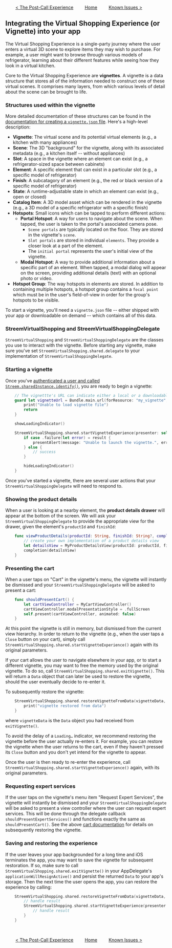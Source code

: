 &nbsp; &nbsp; &nbsp; &nbsp;
[< The Post-Call Experience](post-call.md)
&nbsp; &nbsp; &nbsp; &nbsp;
[Home](../README.md)
&nbsp; &nbsp; &nbsp; &nbsp;
[Known Issues >](known_issues.md)

## Integrating the Virtual Shopping Experience (or Vignette) into your app

The Virtual Shopping Experience is a single-party journey where the user enters a virtual 3D scene to explore items they may wish to purchase. For example, a user might want to browse through various models of refrigerator, learning about their different features while seeing how they look in a virtual kitchen.

Core to the Virtual Shopping Experience are __vignettes__. A vignette is a data structure that stores all of the information needed to construct one of these virtual scenes. It comprises many layers, from which various levels of detail about the scene can be brought to life.

### Structures used within the vignette

More detailed documentation of these structures can be found in the [documentation for creating a `vignette.json` file](LINK-NEEDED-HERE). Here's a high-level description:

- __Vignette__: The virtual scene and its potential virtual elements (e.g., a kitchen with many appliances)
- __Scene__: The 3D "background" for the vignette, along with its associated metadata (e.g., a kitchen itself -- without appliances)
- __Slot__: A space in the vignette where an element can exist (e.g., a refrigerator-sized space between cabinets)
- __Element__: A specific element that can exist in a particular slot (e.g., a specific model of refrigerator)
- __Finish__: A subcatagory of an element (e.g., the red or black version of a specific model of refrigerator)
- __State__: A runtime-adjustable state in which an element can exist (e.g., open or closed)
- __Catalog Item__: A 3D model asset which can be rendered in the vignette (e.g., a 3D model of a specific refrigerator with a specific finish)
- __Hotspots__: Small icons which can be tapped to perform different actions:
    - __Portal Hotspot__: A way for users to navigate about the scene. When tapped, the user is taken to the portal's associated camera pose.
        + `Scene portals` are typically located on the floor. They are stored in the vignette's `scene`.
        + `Slot portals` are stored in individual `elements`. They provide a closer look at a part of the element.
        + The `initial portal` represents the user's initial view of the vignette.
    - __Modal Hotspot__: A way to provide additional information about a specific part of an element. When tapped, a modal dialog will appear on the screen, providing additional details (text) with an optional photo or video.
- __Hotspot Group__: The way hotspots in elements are stored. In addition to containing multiple hotspots, a hotspot group contains a `focal point` which must be in the user's field-of-view in order for the group's hotspots to be visible.

To start a vignette, you'll need a `vignette.json` file -- either shipped with your app or downloadable on demand -- which contains all of this data.

### StreemVirtualShopping and StreemVirtualShoppingDelegate

`StreemVirtualShopping` and `StreemVirtualShoppingDelegate` are the classes you use to interact with the vignette. Before starting any vignette, make sure you've set `StreemVirtualShopping.shared.delegate` to your implementation of `StreemVirtualShoppingDelegate`.

### Starting a vignette

Once you've [authenticated a user and called `Streem.sharedInstance.identify()`](authenticating.md), you are ready to begin a vignette:
```swift
    // The vignettte's URL can indicate either a local or a downloadable file.
    guard let vignetteUrl = Bundle.main.url(forResource: "my_vignette", withExtension: "json") else {
        print("Unable to load vignette file")
        return
    }

    showLoadingIndicator()

    StreemVirtualShopping.shared.startVignetteExperience(presenter: self, from: vignetteUrl) { result in
        if case .failure(let error) = result {
            presentAlert(message: "Unable to launch the vignette.", error: error)
        } else {
            // success
        }

        hideLoadingIndicator()
    }
```

Once you've started a vignette, there are several user actions that your `StreemVirtualShoppingDelegate` will need to respond to.

### Showing the product details

When a user is looking at a nearby element, the __product details drawer__ will appear at the bottom of the screen. We will ask your `StreemVirtualShoppingDelegate` to provide the appropriate view for the drawer, given the element's `productId` and `finishId`:

```swift
    func viewProductDetails(productId: String, finishId: String?, completion: @escaping (UIView) -> Void) {
        // create your own implementation of a product details view
        let detailsView = MyProductDetailsView(productId: productId, finishId: finishId)
        completion(detailsView)
    }
```

### Presenting the cart

When a user taps on "Cart" in the vignette's menu, the vignette will instantly be dismissed and your `StreemVirtualShoppingDelegate` will be asked to present a cart:

```swift
    func shouldPresentCart() {
        let cartViewController = MyCartViewController()
        cartViewController.modalPresentationStyle = .fullScreen
        self.present(cartViewController, animated: false)
    }
```

At this point the vignette is still in memory, but dismissed from the current view hierarchy. In order to return to the vignette (e.g., when the user taps a `Close` button on your cart), simply call `StreemVirtualShopping.shared.startVignetteExperience()` again with its original parameters.

If your cart allows the user to navigate elsewhere in your app, or to start a different vignette, you may want to free the memory used by the original vignette. To do so, call `StreemVirtualShopping.shared.exitVignette()`. This will return a `Data` object that can later be used to restore the vignette, should the user eventually decide to re-enter it.

To subsequently restore the vignette:

```swift
    StreemVirtualShopping.shared.restoreVignetteFromData(vignetteData, url: vignetteUrl) { _ in
        print("vignette restored from data")
    }
```

where `vignetteData` is the `Data` object you had received from `exitVignette()`.

To avoid the delay of a `Loading…` indicator, we recommend restoring the vignette before the user actually re-enters it. For example, you can restore the vignette when the user returns to the cart, even if they haven't pressed its `Close` button and you don't yet intend for the vignette to appear.

Once the user is then ready to re-enter the experience, call `StreemVirtualShopping.shared.startVignetteExperience()` again, with its original parameters.

### Requesting expert services

If the user taps on the vignette's menu item "Request Expert Services", the vignette will instantly be dismissed and your `StreemVirtualShoppingDelegate` will be asked to present a view controller where the user can request expert services. This will be done through the delegate callback `shouldPresentExpertServices()` and functions exactly the same as `shouldPresentCart()`. See the above [cart documentation](#presenting-the-cart) for details on subsequently restoring the vignette.

### Saving and restoring the experience

If the user leaves your app backgrounded for a long time and iOS terminates the app, you may want to save the vignette for subsequent restoration. If so, make sure to call `StreemVirtualShopping.shared.exitVignette()` in your AppDelegate's `applicationWillResignActive()` and persist the returned `Data` to your app's storage. Then the next time the user opens the app, you can restore the experience by calling:

```swift
    StreemVirtualShopping.shared.restoreVignetteFromData(vignetteData, url: vignetteUrl) { result in
        // handle result
        StreemVirtualShopping.shared.startVignetteExperience(presenter: self, from: vignetteUrl) { result in
            // handle result
        }
    }
```

&nbsp;

&nbsp; &nbsp; &nbsp; &nbsp;
[< The Post-Call Experience](post-call.md)
&nbsp; &nbsp; &nbsp; &nbsp;
[Home](../README.md)
&nbsp; &nbsp; &nbsp; &nbsp;
[Known Issues >](known_issues.md)
